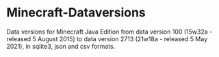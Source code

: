 # Minecraft-Dataversions

Data versions for Minecraft Java Edition from data version 100 (15w32a - released 5 August 2015) to data version 2713 (21w18a - released 5 May 2021), in sqlite3, json and csv formats.




